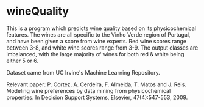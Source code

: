 # wineQuality
 
 This is a program which predicts wine quality based on its physicochemical features. The wines are all specific to the Vinho Verde region of Portugal, and have been given a score from wine experts. Red wine scores range between 3-8, and white wine scores range from 3-9. The output classes are imbalanced, with the large majority of wines for both red & white being either 5 or 6. 

 Dataset came from UC Irvine's Machine Learning Repository.

Relevant paper:
P. Cortez, A. Cerdeira, F. Almeida, T. Matos and J. Reis.
Modeling wine preferences by data mining from physicochemical properties. In Decision Support Systems, Elsevier, 47(4):547-553, 2009.